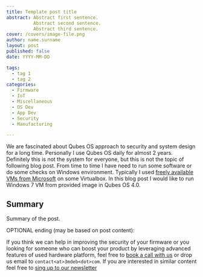 ```yaml
---
title: Template post title
abstract: Abstract first sentence.
          Abstract second sentence.
          Abstract third sentence.
cover: /covers/image-file.png
author: name.surname
layout: post
published: false
date: YYYY-MM-DD

tags:
  - tag 1
  - tag 2
categories:
  - Firmware
  - IoT
  - Miscellaneous
  - OS Dev
  - App Dev
  - Security
  - Manufacturing

---
```


We are fascinated about Qubes OS approach to security and system design for a
long time. Personally I use Qubes OS daily for almost 2 years. Definitely this
is not the system for everyone, but this is not the topic of following blog
post. From time to time I have need to run some software or do some checks on
Windows environment. Typically I used [freely available VMs from Microsoft](https://developer.microsoft.com/en-us/microsoft-edge/tools/vms) on
some Virtualbox. In this blog post I would like to run Windows 7 VM from
provided image in Qubes OS 4.0.


## Summary

Summary of the post.

OPTIONAL ending (may be based on post content):

If you think we can help in improving the security of your firmware or you
looking for someone who can boost your product by leveraging advanced features
of used hardware platform, feel free to [book a call with us](https://calendly.com/3mdeb/consulting-remote-meeting)
or drop us email to `contact<at>3mdeb<dot>com`. If you are interested in similar
content feel free to [sing up to our newsletter](http://eepurl.com/gfoekD)
